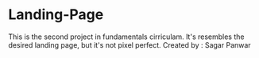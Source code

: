 # Landing-Page
This is the second project in fundamentals cirriculam. It's resembles the desired landing page, but it's not pixel perfect. 
Created by : Sagar Panwar

